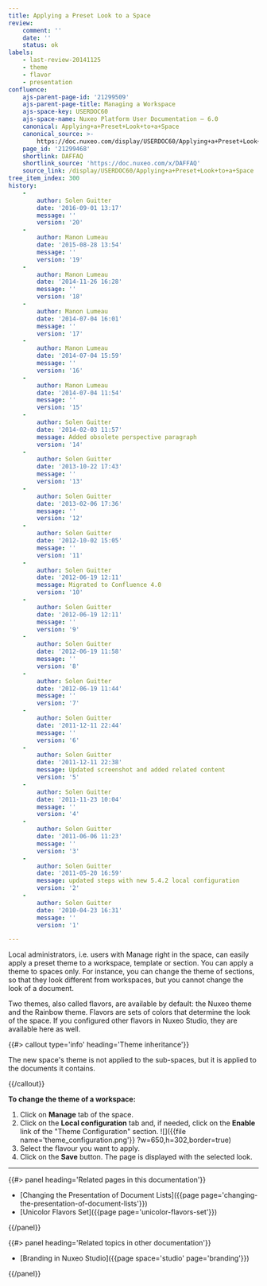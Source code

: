 ```yaml
---
title: Applying a Preset Look to a Space
review:
    comment: ''
    date: ''
    status: ok
labels:
    - last-review-20141125
    - theme
    - flavor
    - presentation
confluence:
    ajs-parent-page-id: '21299509'
    ajs-parent-page-title: Managing a Workspace
    ajs-space-key: USERDOC60
    ajs-space-name: Nuxeo Platform User Documentation — 6.0
    canonical: Applying+a+Preset+Look+to+a+Space
    canonical_source: >-
        https://doc.nuxeo.com/display/USERDOC60/Applying+a+Preset+Look+to+a+Space
    page_id: '21299468'
    shortlink: DAFFAQ
    shortlink_source: 'https://doc.nuxeo.com/x/DAFFAQ'
    source_link: /display/USERDOC60/Applying+a+Preset+Look+to+a+Space
tree_item_index: 300
history:
    -
        author: Solen Guitter
        date: '2016-09-01 13:17'
        message: ''
        version: '20'
    -
        author: Manon Lumeau
        date: '2015-08-28 13:54'
        message: ''
        version: '19'
    -
        author: Manon Lumeau
        date: '2014-11-26 16:28'
        message: ''
        version: '18'
    -
        author: Manon Lumeau
        date: '2014-07-04 16:01'
        message: ''
        version: '17'
    -
        author: Manon Lumeau
        date: '2014-07-04 15:59'
        message: ''
        version: '16'
    -
        author: Manon Lumeau
        date: '2014-07-04 11:54'
        message: ''
        version: '15'
    -
        author: Solen Guitter
        date: '2014-02-03 11:57'
        message: Added obsolete perspective paragraph
        version: '14'
    -
        author: Solen Guitter
        date: '2013-10-22 17:43'
        message: ''
        version: '13'
    -
        author: Solen Guitter
        date: '2013-02-06 17:36'
        message: ''
        version: '12'
    -
        author: Solen Guitter
        date: '2012-10-02 15:05'
        message: ''
        version: '11'
    -
        author: Solen Guitter
        date: '2012-06-19 12:11'
        message: Migrated to Confluence 4.0
        version: '10'
    -
        author: Solen Guitter
        date: '2012-06-19 12:11'
        message: ''
        version: '9'
    -
        author: Solen Guitter
        date: '2012-06-19 11:58'
        message: ''
        version: '8'
    -
        author: Solen Guitter
        date: '2012-06-19 11:44'
        message: ''
        version: '7'
    -
        author: Solen Guitter
        date: '2011-12-11 22:44'
        message: ''
        version: '6'
    -
        author: Solen Guitter
        date: '2011-12-11 22:38'
        message: Updated screenshot and added related content
        version: '5'
    -
        author: Solen Guitter
        date: '2011-11-23 10:04'
        message: ''
        version: '4'
    -
        author: Solen Guitter
        date: '2011-06-06 11:23'
        message: ''
        version: '3'
    -
        author: Solen Guitter
        date: '2011-05-20 16:59'
        message: updated steps with new 5.4.2 local configuration
        version: '2'
    -
        author: Solen Guitter
        date: '2010-04-23 16:31'
        message: ''
        version: '1'

---
```

Local administrators, i.e. users with Manage right in the space, can easily apply a preset theme to a workspace, template or section. You can apply a theme to spaces only. For instance, you can change the theme of sections, so that they look different from workspaces, but you cannot change the look of a document.

Two themes, also called flavors, are available by default: the Nuxeo theme and the Rainbow theme. Flavors are sets of colors that determine the look of the space. If you configured other flavors in Nuxeo Studio, they are available here as well.

{{#> callout type='info' heading='Theme inheritance'}}

The new space's theme is not applied to the sub-spaces, but it is applied to the documents it contains.

{{/callout}}

**To change the theme of a workspace:**

1.  Click on **Manage** tab of the space.
2.  Click on the **Local configuration** tab and, if needed, click on the **Enable** link of the "Theme Configuration" section.
    ![]({{file name='theme_configuration.png'}} ?w=650,h=302,border=true)
3.  Select the flavour you want to apply.
4.  Click on the **Save** button.
    The page is displayed with the selected look.

* * *

<div class="row" data-equalizer data-equalize-on="medium"><div class="column medium-6">{{#> panel heading='Related pages in this documentation'}}

- [Changing the Presentation of Document Lists]({{page page='changing-the-presentation-of-document-lists'}})
- [Unicolor Flavors Set]({{page page='unicolor-flavors-set'}})

{{/panel}}</div><div class="column medium-6">{{#> panel heading='Related topics in other documentation'}}

- [Branding in Nuxeo Studio]({{page space='studio' page='branding'}})

{{/panel}}</div></div>
